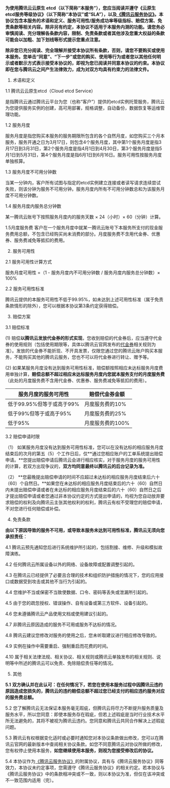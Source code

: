 **为使用腾讯云云原生 etcd（以下简称“本服务”），您应当阅读并遵守《云原生etcd服务等级协议》（以下简称“本协议”或“SLA”），以及[《腾讯云服务协议》](https://cloud.tencent.com/document/product/301/1967)。本协议包含本服务的术语和定义、服务可用性/服务成功率等级指标、赔偿方案、免责条款等相关内容。除非另有约定，本协议不适用于本服务内测的功能。请您务必审慎阅读、充分理解各条款内容，限制、免责条款或者其他涉及您重大权益的条款可能会以加粗、加下划线等形式提示您重点注意。**

**除非您已充分阅读、完全理解并接受本协议所有条款，否则，请您不要购买或使用本服务。您单击“同意”、“下一步”或您的购买、使用等行为或者您以其他任何明示或者默示方式表示接受本协议的，即视为您已阅读并同意本协议的约束。本协议即在您与腾讯云之间产生法律效力，成为对双方均具有约束力的法律文件。** 

1. 术语和定义

  1.1 腾讯云云原生etcd（Cloud etcd Service）

  是指腾讯云通过腾讯云平台为您（也称“客户”）提供的etcd实例托管服务，腾讯云为您提供服务实例的创建，高可用部署，规格调整，自动备份，数据恢复等运维管理功能。

  1.2 服务月度

  服务月度是指您购买本服务的服务期限所包含的各个自然月度，如您购买三个月本服务，服务开通之日为3月17日，则包含4个服务月度，其中第1个服务月度是指3月17日到3月31日，第2个服务月度是指4月1日到4月30日，第3个服务月度是指5月1日到5月31日，第4个服务月度是指6月1日到6月16日。服务可用性按服务月度单独核算。

  1.3 服务月度不可用分钟数

  当某一分钟内，客户所有试图与指定的etcd实例建立连接或者读写请求连续尝试失败，则该分钟为服务不可用分钟。服务月度内所有不可用分钟数总和为该服务月度不可用分钟数。

  1.4 服务月度内服务总分钟数

  某一腾讯云账号下按照服务月度内的服务天数 × 24（小时）× 60（分钟）计算。 

  1.5月度服务费
  客户在一个服务月度中就某一腾讯云账号下本服务所支付的现金服务费用总额，不包含已经购买尚未消费的部分。月度服务费不含用代金券、优惠券、服务费减免等抵扣的费用。


2. 服务可用性

  2.1 服务可用性计算方式

  服务月度可用性 =（1 - 服务月度内不可用分钟数 / 服务月度内服务总分钟数）× 100%

  2.2 服务可用性标准

  腾讯云提供的本服务可用性不低于99.95%，如未达到上述可用性标准（属于免责条款情形的除外），您可以根据本协议第3条约定获得赔偿。

3. 赔偿方案

  3.1 赔偿标准

  (1) 赔偿**以腾讯云发放代金券的形式实现**，您收到赔偿的代金券后，应当遵守代金券的使用规则（包括使用期限等，具体以腾讯云官网发布的[代金券](https://cloud.tencent.com/document/product/555/7428)相关规则为准）。发放的代金券不能折现、不开具发票，仅限您通过您的腾讯云账户购买本服务，不能购买其他的腾讯云服务，您也不可以将代金券进行转让、赠予等。

  (2) 如果某服务月度没有达到服务可用性标准，赔偿额按照相应未达标服务月度费用单独计算，**赔偿总额不超过相应未达标服务月度内您就本服务支付的月度服务费**（此处的月度服务费不含用代金券、优惠券、服务费减免等抵扣的费用）。


| 服务月度的服务可用性 | 赔偿代金券金额 |
| ---- | ---- |
| 低于99.95%但等于或高于99% | 月度服务费的10% |
| 低于99%但等于或高于95%  | 月度服务费的25% |
| 低于95%          | 月度服务费的100% |
 

3.2 赔偿申请时限

（1） 如某服务月度没有达到服务可用性标准，您可以在没有达标的相应服务月度结束后的次月的第五（5）个工作日后，仅**通过您相应账户的工单系统提出赔偿申请。**您提出赔偿申请后腾讯云会进行相应核实，对于服务月度的服务可用性的计算，若双方出现争议的，**双方均同意最终以腾讯云的后台记录为准。**

（2） **您最晚提出赔偿申请的时间不应超过未达标的相应服务月度结束后六十（60）个自然日。**如果您在未达标的相应服务月度结束后的六十（60）自然日内未提出赔偿申请或者在未达标的相应服务月度结束后的六十（60）自然日之后才提出赔偿申请或者您通过非本协议约定的方式提出申请的，均视为您自动放弃要求赔偿的权利及向腾讯云主张其他权利的权利，腾讯云有权不受理您的赔偿申请，不对您进行任何赔偿或补偿。


4. 免责条款

**由以下原因导致的服务不可用，或导致本服务未达到可用性标准，腾讯云无须向您承担责任**：

 4.1 腾讯云预先通知您后进行系统维护所引起的，包括割接、维修、升级和模拟故障演练。

 4.2 任何腾讯云所属设备以外的网络、设备故障或配置调整引起的。

 4.3 在腾讯云已经提供了必要且合理的技术和组织防护措施的情况下，您的应用接口或数据受到攻击或其他不当行为引起的。

 4.4 您维护不当或保密不当致使数据、口令、密码等丢失或泄漏所引起的。

 4.5 由于您的疏忽授权、错误操作、自有设备或第三方软件、设备引起的。

 4.6 您未遵循腾讯云产品使用文档或使用建议引起的。

 4.7 非腾讯云原因造成的服务不可用或服务不达标的情况。

 4.8 腾讯云建议您修改对服务的使用之后，您未听取建议进行相应修改导致的。

 4.9 实例在操作中需要重启、强制重启而花费的时间。

 4.10 属于相关法律法规、相关协议、相关规则或腾讯云单独发布的相关规则、说明等中所述的腾讯云可以免责、免除赔偿责任等的情况。


5. 其他

**5.1** **双方确认并在此认可：在任何情况下，若您在使用本服务过程中因腾讯云违约原因造成您损失的，腾讯云的违约赔偿总额不超过您已经支付的相应违约服务对应的服务费总额。**

5.2 您了解腾讯云无法保证本服务毫无瑕疵，但腾讯云将尽力不断提升服务质量及服务水平，所以您同意：即使本服务存在瑕疵，但若上述瑕疵是当时行业技术水平所无法避免的，其将不被视为腾讯云违约。您同意和腾讯云共同合作解决上述瑕疵问题。

5.3 腾讯云有权根据变化适时或必要时通知您对本协议条款做出修改，您可以在腾讯云官网的最新版本中查阅相关协议条款。如您不同意腾讯云对协议所做的修改，您有权停止使用本服务，**如您继续使用本服务，则视为您接受修改后的协议。**

5.4 本协议作为[《腾讯云服务协议》](https://cloud.tencent.com/document/product/301/1967)的附属协议，具有与《腾讯云服务协议》同等效力，本协议未约定事项，您需遵守《腾讯云服务协议》的相关约定。若本协议与《腾讯云服务协议》中的条款相冲突或不一致，则以本协议为准，但仅在该冲突或不一致范围内适用（完）。